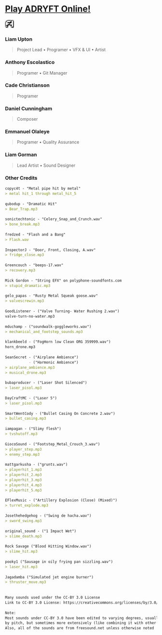 # [Play ADRYFT Online!](https://liamupton1.github.io/Adryft-Web-Build/)
![alt text](https://github.com/liamupton1/Adryft/blob/master/Icon.png "Adryft")

### Liam Upton
> Project Lead • Programer • VFX & UI • Artist

### Anthony Escolastico
> Programer • Git Manager

### Cade Christianson
> Programer

### Daniel Cunningham
> Composer

### Emmanuel Olaleye
> Programer • Quality Assurance

### Liam Gorman 
> Lead Artist • Sound Designer

### Other Credits
```markdown
copyc4t - "Metal pipe hit by metal"
> metal hit_1 through metal_hit_5

qubodup - "Dramatic Hit"
> Bear_Trap.mp3

sonictechtonic - "Celery_Snap_and_Crunch.wav"
> bone_break.mp3

fredzed - "Flash and a Bang"
> Flash.wav

InspectorJ - "Door, Front, Closing, A.wav"
> fridge_close.mp3

Greencouch - "beeps-17.wav"
> recovery.mp3

Mick Gordon - "String EFX" on polyphone-soundfonts.com 
> stupid_dramatic.mp3

gelo_papas - "Rusty Metal Squeak goose.wav"
> valvescrewin.mp3

GoodListener - ("Valve Turning- Water Rushing 2.wav")
valve-turn-no-water.mp3

mduchamp - ("soundwalk-goggleworks.wav")
> mechanical_and_footstep_sounds.mp3

klankbeeld - ("FogHorn low Clean ORG 359999.wav")
horn_drone.mp3

SeanSecret - ("Airplane Ambience")
           - ("Harmonic Ambience")
> airplane_ambience.mp3
> musical_drone.mp3

bubaproducer - ("Laser Shot Silenced")
> laser_pisol.mp3

DayCraftMC - ("Laser 5")
> laser_pisol.mp3

SmartWentCody - ("Bullet Casing On Concrete 2.wav")
> bullet_casing.mp3

iampagan - ("Slimy flesh")
> tvshutoff.mp3

GiocoSound - ("Footstep_Metal_Crouch_3.wav")
> player_step.mp3
> enemy_step.mp3

mattgarkusha - ("grunts.wav")
> playerhit_1.mp3
> playerhit_2.mp3
> playerhit_3.mp3
> playerhit_4.mp3
> playerhit_5.mp3

EFlexMusic - ("Artillery Explosion (Close) (Mixed)")
> turret_explode.mp3

Josethehedgehog - ("Swing de hacha.wav")
> sword_swing.mp3

original_sound - ("1 Impact Wet")
> slime_death.mp3

Rock Savage ("Blood Hitting Window.wav")
> slime_hit.mp3

pooky1 ("Sausage in oily frying pan sizzling.wav")
> laser_hit.mp3

Jagadamba ("Simulated jet engine burner")
> thruster_move.mp3


Many sounds used under the CC-BY 3.0 License
Link to CC-BY 3.0 License: https://creativecommons.org/licenses/by/3.0/legalcode

Note:
Most sounds under CC-BY 3.0 have been edited to varying degrees, usually just
by pitch, but sometimes more extensively (like combining it with other sounds)
Also, all of the sounds are from freesound.net unless otherwise noted
```

